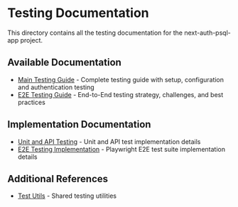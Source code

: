 # Testing Documentation

This directory contains all the testing documentation for the next-auth-psql-app project.

## Available Documentation

- [Main Testing Guide](./main.md) - Complete testing guide with setup, configuration and authentication testing
- [E2E Testing Guide](./e2e-testing.md) - End-to-End testing strategy, challenges, and best practices

## Implementation Documentation

- [Unit and API Testing](../../tests/README-main.md) - Unit and API test implementation details
- [E2E Testing Implementation](../../tests/e2e/README-e2e.md) - Playwright E2E test suite implementation details

## Additional References

- [Test Utils](../../tests/utils/test-utils.tsx) - Shared testing utilities
